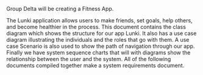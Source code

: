 Group Delta will be creating a Fitness App.

The Lunki application allows users to make friends, set goals, help others, and become healthier in the process. This document contains the class diagram which shows the structure for our app Lunki. It also has a use case diagram illustrating the individuals and the roles that go with them. A use case Scenario is also used to show the path of navigation through our app. Finally we have system sequence charts that will with diagrams show the relationship between the user and the system. All of the following documents compiled together make a system requirements document.
